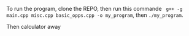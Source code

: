 To run the program, clone the REPO, then run this commande ` g++ -g main.cpp misc.cpp basic_opps.cpp -o my_program`, then `./my_program`.

Then calculator away
